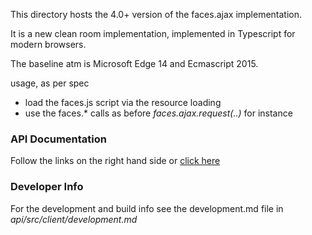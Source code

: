 This directory hosts the 4.0+ version of the faces.ajax implementation.

It is a new clean room implementation, implemented in Typescript for modern browsers.

The baseline atm is Microsoft Edge 14 and Ecmascript 2015. 

usage, as per spec

* load the faces.js script via the resource loading
* use the faces.* calls as before *faces.ajax.request(..)* for instance

### API Documentation

Follow the links on the right hand side or [click here](./modules/faces.html)

### Developer Info

For the development and build info see the development.md file in
*api/src/client/development.md*

